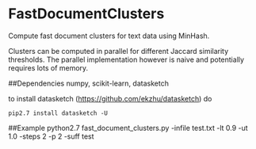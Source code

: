 # FastDocumentClusters
Compute fast document clusters for text data using MinHash.

Clusters can be computed in parallel for different Jaccard similarity thresholds. The parallel implementation however is naive and potentially requires lots of memory.  

##Dependencies
numpy, scikit-learn, datasketch

to install datasketch (https://github.com/ekzhu/datasketch) do

    pip2.7 install datasketch -U


##Example
    python2.7 fast_document_clusters.py -infile test.txt -lt 0.9 -ut 1.0 -steps 2 -p 2 -suff test
